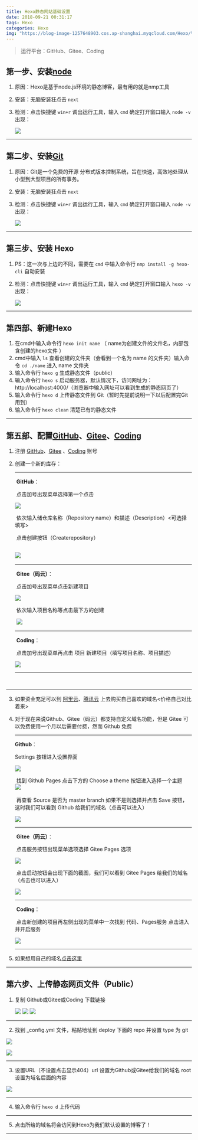 ```yaml
---
title: Hexo静态网站基础设置
date: 2018-09-21 00:31:17
tags: Hexo
categories: Hexo
img: "https://blog-image-1257648903.cos.ap-shanghai.myqcloud.com/Hexo/%E7%AC%AC%E4%B8%80%E7%AF%87%20%E5%9F%BA%E7%A1%80%E8%AE%BE%E7%BD%AE/Hexo.png"
---
```


>  运行平台：GitHub、Gitee、Coding



## 第一步、安装[node](https://nodejs.org/zh-cn/)

1. 原因：Hexo是基于node.js环境的静态博客，最有用的就是nmp工具
2. 安装：无脑安装狂点击 `next`
3. 检测：点击快捷键 `win+r` 调出运行工具，输入 `cmd` 确定打开窗口输入 `node -v` 出现：

    ![](https://blog-image-1257648903.cos.ap-shanghai.myqcloud.com/Hexo/%E7%AC%AC%E4%B8%80%E7%AF%87%20%E5%9F%BA%E7%A1%80%E8%AE%BE%E7%BD%AE/node%E7%89%88%E6%9C%AC.png)

---



## 第二步、安装[Git](https://git-scm.com/downloads)

1. 原因：Git是一个免费的开源 分布式版本控制系统，旨在快速，高效地处理从小型到大型项目的所有事务。
2. 安装：无脑安装狂点击 `next`
3. 检测：点击快捷键 `win+r` 调出运行工具，输入 `cmd` 确定打开窗口输入 `node -v` 出现：

	![](https://blog-image-1257648903.cos.ap-shanghai.myqcloud.com/Hexo/%E7%AC%AC%E4%B8%80%E7%AF%87%20%E5%9F%BA%E7%A1%80%E8%AE%BE%E7%BD%AE/Git%E7%89%88%E6%9C%AC.png)

---



## 第三步、安装 Hexo

1. PS：这一次与上边的不同，需要在 `cmd` 中输入命令行 `nmp install -g hexo-cli` 自动安装
2. 检测：点击快捷键 `win+r` 调出运行工具，输入 `cmd` 确定打开窗口输入 `hexo -v` 出现：

	![](https://blog-image-1257648903.cos.ap-shanghai.myqcloud.com/Hexo/%E7%AC%AC%E4%B8%80%E7%AF%87%20%E5%9F%BA%E7%A1%80%E8%AE%BE%E7%BD%AE/hexo%E7%89%88%E6%9C%AC.png)

---



## 第四部、新建Hexo

1. 在cmd中输入命令行 `hexo init name` （ name为创建文件的文件名，内部包含创建的hexo文件 ）
2. cmd中输入 `ls` 查看创建的文件夹（会看到一个名为 name 的文件夹）输入命令 `cd ./name` 进入 name 文件夹
3. 输入命令行 `hexo g` 生成静态文件（public）
4. 输入命令行 `hexo s` 启动服务器，默认情况下，访问网址为： http://localhost:4000/（浏览器中输入网址可以看到生成的静态网页了）
5. 输入命令行 `hexo d` 上传静态文件到 Git（暂时先提前说明一下以后配置完Git用到）
6. 输入命令行 `hexo clean` 清楚已有的静态文件

---



## 第五部、配置[GitHub](https://github.com/login)、[Gitee](https://gitee.com/login)、[Coding](https://coding.net/)

1. 注册 [GitHub](https://github.com/join?source=login)、[Gitee](https://gitee.com/signup) 、[Coding](https://coding.net/register) 账号

2. 创建一个新的库存：

   ---

   ​	**GitHub**：

   ​	点击加号出现菜单选择第一个点击

   ![](https://blog-image-1257648903.cos.ap-shanghai.myqcloud.com/Hexo/%E7%AC%AC%E4%B8%80%E7%AF%87%20%E5%9F%BA%E7%A1%80%E8%AE%BE%E7%BD%AE/Github/GitHub%E6%96%B0%E5%BB%BA1.png)

   ​	依次输入储仓库名称（Repository name）和描述（Description）<可选择填写>

   ​	点击创建按钮（Createrepository）

   ## ![](https://blog-image-1257648903.cos.ap-shanghai.myqcloud.com/Hexo/%E7%AC%AC%E4%B8%80%E7%AF%87%20%E5%9F%BA%E7%A1%80%E8%AE%BE%E7%BD%AE/Github/GitHub%E6%96%B0%E5%BB%BA2.png)

   ---

   ​	**Gitee（码云）**：

   ​	点击加号出现菜单点击新建项目

   ![](https://blog-image-1257648903.cos.ap-shanghai.myqcloud.com/Hexo/%E7%AC%AC%E4%B8%80%E7%AF%87%20%E5%9F%BA%E7%A1%80%E8%AE%BE%E7%BD%AE/Gitee/Gitee%E6%96%B0%E5%BB%BA1.png)

   ​	依次输入项目名称等点击最下方的创建

   ​	![](https://blog-image-1257648903.cos.ap-shanghai.myqcloud.com/Hexo/%E7%AC%AC%E4%B8%80%E7%AF%87%20%E5%9F%BA%E7%A1%80%E8%AE%BE%E7%BD%AE/Gitee/Gitee%E6%96%B0%E5%BB%BA2.png)

   ---

   ​	**Coding**：

   ​	点击加号出现菜单再点击 项目 新建项目（填写项目名称、项目描述）

   ![](https://blog-image-1257648903.cos.ap-shanghai.myqcloud.com/Hexo/%E7%AC%AC%E4%B8%80%E7%AF%87%20%E5%9F%BA%E7%A1%80%E8%AE%BE%E7%BD%AE/Coding/Coding%20%E6%96%B0%E5%BB%BA1.png)

   ---

   ​	

---

3. 如果资金充足可以到 [阿里云](https://www.aliyun.com/)、[腾讯云](https://cloud.tencent.com/) 上去购买自己喜欢的域名<价格自己对比着来>

4. 对于现在来说Github、Gitee（码云）都支持自定义域名功能，但是 Gitee 可以免费使用一个月以后需要付费，然而 Github 免费

   ---

   **Github**：

   Settings 按钮进入设置界面

   ![](https://blog-image-1257648903.cos.ap-shanghai.myqcloud.com/Hexo/%E7%AC%AC%E4%B8%80%E7%AF%87%20%E5%9F%BA%E7%A1%80%E8%AE%BE%E7%BD%AE/Github/Github%E8%AE%BE%E7%BD%AE%E9%80%89%E6%8B%A9.png)

   ​	找到 Github Pages 点击下方的 Choose a theme 按钮进入选择一个主题
   ​	
   ​	![](https://blog-image-1257648903.cos.ap-shanghai.myqcloud.com/Hexo/%E7%AC%AC%E4%B8%80%E7%AF%87%20%E5%9F%BA%E7%A1%80%E8%AE%BE%E7%BD%AE/Github/Github%20pages1.png)

   ​	再查看 Source 是否为 master branch 如果不是则选择并点击 Save 按钮，这时我们可以看到 Github 给我们的域名（点击可以进入）

   ![](https://blog-image-1257648903.cos.ap-shanghai.myqcloud.com/Hexo/%E7%AC%AC%E4%B8%80%E7%AF%87%20%E5%9F%BA%E7%A1%80%E8%AE%BE%E7%BD%AE/Github/Github%20pages2.png)

   ---

   ​	**Gitee（码云）**：

   ​	点击服务按钮出现菜单选项选择 Gitee Pages 选项

   ![](https://blog-image-1257648903.cos.ap-shanghai.myqcloud.com/Hexo/%E7%AC%AC%E4%B8%80%E7%AF%87%20%E5%9F%BA%E7%A1%80%E8%AE%BE%E7%BD%AE/Gitee/Gitee%20pages1.png)

   ​	点击启动按钮会出现下面的截图，我们可以看到 Gitee Pages 给我们的域名（点击也可以进入）

   ![](https://blog-image-1257648903.cos.ap-shanghai.myqcloud.com/Hexo/%E7%AC%AC%E4%B8%80%E7%AF%87%20%E5%9F%BA%E7%A1%80%E8%AE%BE%E7%BD%AE/Gitee/Giteepages2.png)

   ---

   ​	**Coding**：

   ​	点击新创建的项目再左侧出现的菜单中一次找到 代码、Pages服务 点击进入并开启服务

   ![](https://blog-image-1257648903.cos.ap-shanghai.myqcloud.com/Hexo/%E7%AC%AC%E4%B8%80%E7%AF%87%20%E5%9F%BA%E7%A1%80%E8%AE%BE%E7%BD%AE/Coding/Coding%20pages%E6%9C%8D%E5%8A%A1.png)

   ---


5. 如果想用自己的域名[点击这里](https://www.aarryblog.top/2018/09/23/HexoCustomDomain/)

---



## 第六步、上传静态网页文件（Public）



1. 复制 Github或Gitee或Coding 下载链接

   ![](https://blog-image-1257648903.cos.ap-shanghai.myqcloud.com/Hexo/%E7%AC%AC%E4%B8%80%E7%AF%87%20%E5%9F%BA%E7%A1%80%E8%AE%BE%E7%BD%AE/Hexo/Github%E4%B8%8B%E8%BD%BD%E5%9C%B0%E5%9D%80.png)
   ![](https://blog-image-1257648903.cos.ap-shanghai.myqcloud.com/Hexo/%E7%AC%AC%E4%B8%80%E7%AF%87%20%E5%9F%BA%E7%A1%80%E8%AE%BE%E7%BD%AE/Hexo/Gitee%E4%B8%8B%E8%BD%BD%E5%9C%B0%E5%9D%80.png)
   ![](https://blog-image-1257648903.cos.ap-shanghai.myqcloud.com/Hexo/%E7%AC%AC%E4%B8%80%E7%AF%87%20%E5%9F%BA%E7%A1%80%E8%AE%BE%E7%BD%AE/Coding/Coding%20%E4%B8%8A%E4%BC%A0%E9%93%BE%E6%8E%A5.png)

---

2. 找到 _config.yml 文件，粘贴地址到 deploy 下面的 repo 并设置 type 为 git

![](https://blog-image-1257648903.cos.ap-shanghai.myqcloud.com/Hexo/%E7%AC%AC%E4%B8%80%E7%AF%87%20%E5%9F%BA%E7%A1%80%E8%AE%BE%E7%BD%AE/Hexo/config%E6%96%87%E4%BB%B61.png)

![](https://blog-image-1257648903.cos.ap-shanghai.myqcloud.com/Hexo/%E7%AC%AC%E4%B8%80%E7%AF%87%20%E5%9F%BA%E7%A1%80%E8%AE%BE%E7%BD%AE/Hexo/config%E6%96%87%E4%BB%B62.png)

---

3. 设置URL（不设置点击显示404）url 设置为Github或Gitee给我们的域名 root 设置为域名后面的内容

![](https://blog-image-1257648903.cos.ap-shanghai.myqcloud.com/Hexo/%E7%AC%AC%E4%B8%80%E7%AF%87%20%E5%9F%BA%E7%A1%80%E8%AE%BE%E7%BD%AE/Hexo/config%E6%96%87%E4%BB%B63.png)

---

4. 输入命令行 `hexo d` 上传代码

---

5. 点击所给的域名将会访问到Hexo为我们默认设置的博客了！ 

----

